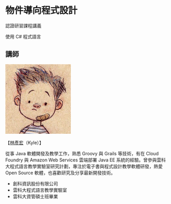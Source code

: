 # 物件導向程式設計

認證研習課程講義

使用 C# 程式語言

## 講師

![](lyhcode.png)

【[林彥宏](http://lyhcode.info)（Kyle）】

從事 Java 軟體開發及教學工作，熟悉 Groovy 與 Grails 等技術，有在 Cloud Foundry 與 Amazon Web Services 雲端部署 Java EE 系統的經驗。曾參與雲科大程式語言教學實驗室研究計劃，專注於電子書與程式設計教學軟體研發，熱愛 Open Source 軟體，也喜歡研究及分享最新開發技術。

* 創科資訊股份有限公司
* 雲科大程式語言教學實驗室
* 雲科大資管碩士班畢業


